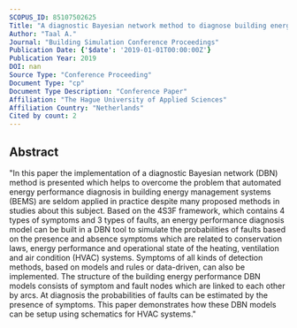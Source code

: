 ```yaml
---
SCOPUS_ID: 85107502625
Title: "A diagnostic Bayesian network method to diagnose building energy performance"
Author: "Taal A."
Journal: "Building Simulation Conference Proceedings"
Publication Date: {'$date': '2019-01-01T00:00:00Z'}
Publication Year: 2019
DOI: nan
Source Type: "Conference Proceeding"
Document Type: "cp"
Document Type Description: "Conference Paper"
Affiliation: "The Hague University of Applied Sciences"
Affiliation Country: "Netherlands"
Cited by count: 2
---
```


## Abstract
"In this paper the implementation of a diagnostic Bayesian network (DBN) method is presented which helps to overcome the problem that automated energy performance diagnosis in building energy management systems (BEMS) are seldom applied in practice despite many proposed methods in studies about this subject. Based on the 4S3F framework, which contains 4 types of symptoms and 3 types of faults, an energy performance diagnosis model can be built in a DBN tool to simulate the probabilities of faults based on the presence and absence symptoms which are related to conservation laws, energy performance and operational state of the heating, ventilation and air condition (HVAC) systems. Symptoms of all kinds of detection methods, based on models and rules or data-driven, can also be implemented. The structure of the building energy performance DBN models consists of symptom and fault nodes which are linked to each other by arcs. At diagnosis the probabilities of faults can be estimated by the presence of symptoms. This paper demonstrates how these DBN models can be setup using schematics for HVAC systems."
